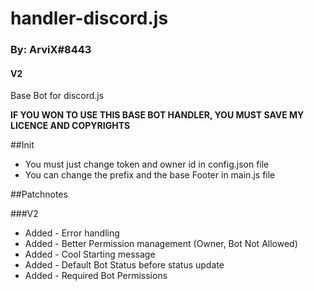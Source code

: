 # handler-discord.js
### By: ArviX#8443
#### V2

Base Bot for discord.js

**IF YOU WON TO USE THIS BASE BOT HANDLER, YOU MUST SAVE MY LICENCE AND COPYRIGHTS**

##Init
- You must just change token and owner id in config.json file
- You can change the prefix and the base Footer in main.js file


##Patchnotes

###V2
- Added - Error handling
- Added - Better Permission management (Owner, Bot Not Allowed)
- Added - Cool Starting message
- Added - Default Bot Status before status update
- Added - Required Bot Permissions
